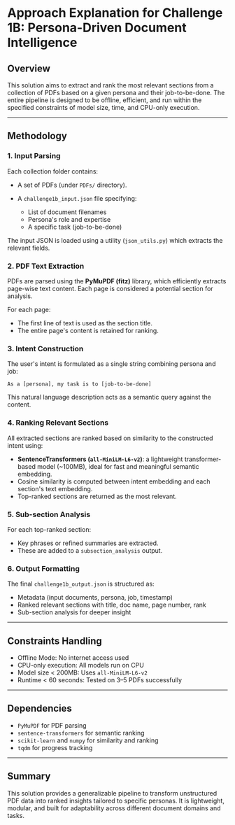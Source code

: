 # Approach Explanation for Challenge 1B: Persona-Driven Document Intelligence

## Overview

This solution aims to extract and rank the most relevant sections from a collection of PDFs based on a given persona and their job-to-be-done. The entire pipeline is designed to be offline, efficient, and run within the specified constraints of model size, time, and CPU-only execution.

---

## Methodology

### 1. **Input Parsing**

Each collection folder contains:

- A set of PDFs (under `PDFs/` directory).
- A `challenge1b_input.json` file specifying:

  - List of document filenames
  - Persona's role and expertise
  - A specific task (job-to-be-done)

The input JSON is loaded using a utility (`json_utils.py`) which extracts the relevant fields.

### 2. **PDF Text Extraction**

PDFs are parsed using the **PyMuPDF (fitz)** library, which efficiently extracts page-wise text content. Each page is considered a potential section for analysis.

For each page:

- The first line of text is used as the section title.
- The entire page's content is retained for ranking.

### 3. **Intent Construction**

The user's intent is formulated as a single string combining persona and job:

```
As a [persona], my task is to [job-to-be-done]
```

This natural language description acts as a semantic query against the content.

### 4. **Ranking Relevant Sections**

All extracted sections are ranked based on similarity to the constructed intent using:

- **SentenceTransformers (`all-MiniLM-L6-v2`)**: a lightweight transformer-based model (\~100MB), ideal for fast and meaningful semantic embedding.
- Cosine similarity is computed between intent embedding and each section's text embedding.
- Top-ranked sections are returned as the most relevant.

### 5. **Sub-section Analysis**

For each top-ranked section:

- Key phrases or refined summaries are extracted.
- These are added to a `subsection_analysis` output.

### 6. **Output Formatting**

The final `challenge1b_output.json` is structured as:

- Metadata (input documents, persona, job, timestamp)
- Ranked relevant sections with title, doc name, page number, rank
- Sub-section analysis for deeper insight

---

## Constraints Handling

- Offline Mode: No internet access used
- CPU-only execution: All models run on CPU
- Model size < 200MB: Uses `all-MiniLM-L6-v2`
- Runtime < 60 seconds: Tested on 3–5 PDFs successfully

---

## Dependencies

- `PyMuPDF` for PDF parsing
- `sentence-transformers` for semantic ranking
- `scikit-learn` and `numpy` for similarity and ranking
- `tqdm` for progress tracking

---

## Summary

This solution provides a generalizable pipeline to transform unstructured PDF data into ranked insights tailored to specific personas. It is lightweight, modular, and built for adaptability across different document domains and tasks.
